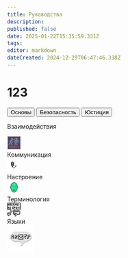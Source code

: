 ```yaml
---
title: Руководства
description: 
published: false
date: 2025-01-22T15:35:59.331Z
tags: 
editor: markdown
dateCreated: 2024-12-29T06:47:46.338Z
---
```


# 123
<div class="nav-panel center br asd">
  <!--  -->
  <div class="nav-tabs">
    <button class="nav-link active">Основы</button>
    <button class="nav-link ">Безопасность</button>
    <button class="nav-link">Юстиция</button>
  </div>
  <!--  -->
  <div class="tab-panels br-child">
    <div class="tab-panel">
      <a class="tab-panel__item">
        <div>
          <p>Взаимодействия</p>
        </div>
        <img src="/guides/interactions.png"/>
        <div></div>
      </a>
      <a class="tab-panel__item">
        <div>Коммуникация</div>
        <img src="/guides/communication.png"/>
      </a>
      <a class="tab-panel__item">
        <div>Настроение</div>
        <img src="/guides/mood.gif"/>
      </a>
      <a class="tab-panel__item">
        <div>Терминология</div>
        <img src="/guides/terminology.png"/>
      </a>
      <a class="tab-panel__item">
        <div>Языки</div>
        <img src="/guides/language.png"/>
      </a>
    </div>
  </div>
</div>
